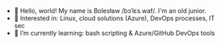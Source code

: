 - 👋 Hello, world! My name is Bolesław /bɔˈlɛs.waf/. I'm an old junior.
- 👀 Interested in: Linux, cloud solutions (Azure), DevOps processes, IT sec
- 🌱 I’m currently learning: bash scripting & Azure/GitHub DevOps tools

<!---
bwaledziak/bwaledziak is a ✨ special ✨ repository because its `README.md` (this file) appears on your GitHub profile.
You can click the Preview link to take a look at your changes.
--->
